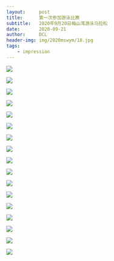 ```yaml
---
layout:     post
title:      第一次参加游泳比赛
subtitle:   2020年9月20日梅山湾游泳马拉松
date:       2020-09-21
author:     DCL
header-img: img/2020mswym/18.jpg
tags:
    - impression
---
```


![](https://daichunlei.com/img/2020mswym/01.jpg)

![](https://daichunlei.com/img/2020mswym/02.jpg)

![](https://daichunlei.com/img/2020mswym/03.jpg)

![](https://daichunlei.com/img/2020mswym/08.jpg)


![](https://daichunlei.com/img/2020mswym/15.jpg)

![](https://daichunlei.com/img/2020mswym/16.jpg)

![](https://daichunlei.com/img/2020mswym/10.jpg)

![](https://daichunlei.com/img/2020mswym/12.jpg)

![](https://daichunlei.com/img/2020mswym/07.jpg)

![](https://daichunlei.com/img/2020mswym/17.jpg)

![](https://daichunlei.com/img/2020mswym/11.jpg)

![](https://daichunlei.com/img/2020mswym/09.jpg)


![](https://daichunlei.com/img/2020mswym/13.jpg)

![](https://daichunlei.com/img/2020mswym/18.jpg)

![](https://daichunlei.com/img/2020mswym/04.jpg)

![](https://daichunlei.com/img/2020mswym/06.jpg)

![](https://daichunlei.com/img/2020mswym/05.jpg)






